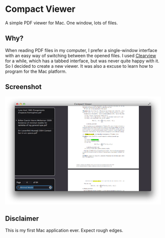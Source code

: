 Compact Viewer
==============

A simple PDF viewer for Mac. One window, lots of files.

Why?
----

When reading PDF files in my computer, I prefer a single-window interface
with an easy way of switching between the opened files. I used
[Clearview][] for a while, which has a tabbed interface, but was never
quite happy with it. So I decided to create a new viewer. It was also a
excuse to learn how to program for the Mac platform.

[Clearview]: http://www.canoejoy.com/

Screenshot
----------

![Screenshot](screenshot.png)

Disclaimer
----------

This is my first Mac application ever. Expect rough edges.

<!-- 
vi: spell
-->
